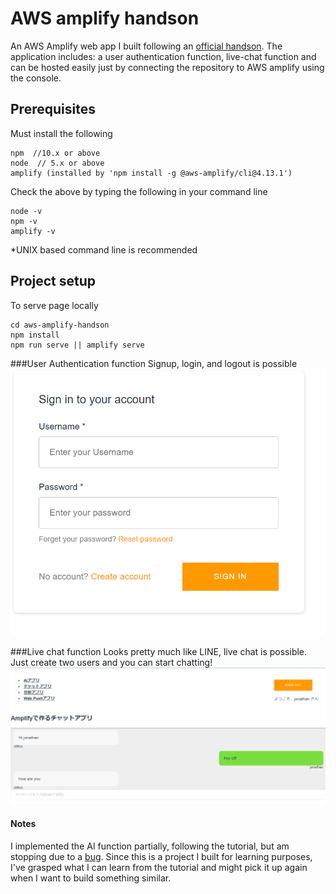 # AWS amplify handson
An AWS Amplify web app I built following an [official handson](http://educationhub-31789470-a146-11ea-85be-f18c4f5a36d8.s3-website-us-east-1.amazonaws.com/0_introduction.html).
The application includes: a user authentication function, live-chat function and can be hosted easily just by connecting the repository to AWS amplify using the console.

## Prerequisites
Must install the following 
```
npm  //10.x or above
node  // 5.x or above
amplify (installed by 'npm install -g @aws-amplify/cli@4.13.1')
```
Check the above by typing the following in your command line  
```
node -v 
npm -v  
amplify -v
```
*UNIX based command line is recommended  
  
## Project setup
To serve page locally 
```
cd aws-amplify-handson
npm install
npm run serve || amplify serve 
```

###User Authentication function
Signup, login, and logout is possible
![alt](readme_images/login.png)

###Live chat function
Looks pretty much like LINE, live chat is possible. Just create two users and you can start chatting!  
![alt](readme_images/chat.png)

#### Notes
I implemented the AI function partially, following the tutorial, but am stopping due to a [bug](https://github.com/aws-amplify/amplify-js/issues/3928).
Since this is a project I built for learning purposes, I've grasped what I can learn from the tutorial and might pick it up again when I want to build something similar. 
